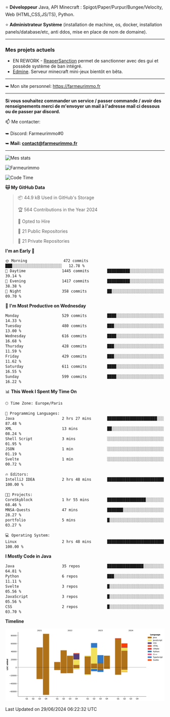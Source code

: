⭐ **Développeur** Java, API Minecraft : Spigot/Paper/Purpur/Bungee/Velocity, Web (HTML,CSS,JS/TS), Python.

⭐ **Administrateur Système** (installation de machine, os, docker, installation panels/database/etc, anti ddos, mise en place de nom de domaine).

---

### Mes projets actuels
- EN REWORK - [ReaperSanction](https://www.spigotmc.org/resources/reapersanction.89580/) permet de sanctionner avec des gui et possède système de ban intégré.
- [Edmine](https://edmine.net). Serveur minecraft mini-jeux bientôt en bêta.

---

➥ Mon site personnel: https://farmeurimmo.fr

---

**Si vous souhaitez commander un service / passer commande / avoir des renseignements merci de m'envoyer un mail à l'adresse mail ci dessous ou de passer par discord.**

📫 Me contacter:
 
   ➥ Discord: Farmeurimmo#0
   
   ➥ **Mail: contact@farmeurimmo.fr**

---

![Mes stats](https://github-readme-stats.farmeurimmo.fr/api?username=Farmeurimmo&count_private=true&show_icons=true&theme=radical)

<img src="https://komarev.com/ghpvc/?username=Farmeurimmo" alt="Farmeurimmo" />

<!--START_SECTION:waka-->
![Code Time](http://img.shields.io/badge/Code%20Time-1%2C398%20hrs%205%20mins-blue)

**🐱 My GitHub Data** 

> 📦 44.9 kB Used in GitHub's Storage 
 > 
> 🏆 564 Contributions in the Year 2024
 > 
> 💼 Opted to Hire
 > 
> 📜 21 Public Repositories 
 > 
> 🔑 21 Private Repositories 
 > 
**I'm an Early 🐤** 

```text
🌞 Morning                472 commits         ███░░░░░░░░░░░░░░░░░░░░░░   12.78 % 
🌆 Daytime                1445 commits        ██████████░░░░░░░░░░░░░░░   39.14 % 
🌃 Evening                1417 commits        ██████████░░░░░░░░░░░░░░░   38.38 % 
🌙 Night                  358 commits         ██░░░░░░░░░░░░░░░░░░░░░░░   09.70 % 
```
📅 **I'm Most Productive on Wednesday** 

```text
Monday                   529 commits         ████░░░░░░░░░░░░░░░░░░░░░   14.33 % 
Tuesday                  480 commits         ███░░░░░░░░░░░░░░░░░░░░░░   13.00 % 
Wednesday                616 commits         ████░░░░░░░░░░░░░░░░░░░░░   16.68 % 
Thursday                 428 commits         ███░░░░░░░░░░░░░░░░░░░░░░   11.59 % 
Friday                   429 commits         ███░░░░░░░░░░░░░░░░░░░░░░   11.62 % 
Saturday                 611 commits         ████░░░░░░░░░░░░░░░░░░░░░   16.55 % 
Sunday                   599 commits         ████░░░░░░░░░░░░░░░░░░░░░   16.22 % 
```


📊 **This Week I Spent My Time On** 

```text
🕑︎ Time Zone: Europe/Paris

💬 Programming Languages: 
Java                     2 hrs 27 mins       ██████████████████████░░░   87.48 % 
XML                      13 mins             ██░░░░░░░░░░░░░░░░░░░░░░░   08.24 % 
Shell Script             3 mins              ░░░░░░░░░░░░░░░░░░░░░░░░░   01.95 % 
JSON                     1 min               ░░░░░░░░░░░░░░░░░░░░░░░░░   01.19 % 
Svelte                   1 min               ░░░░░░░░░░░░░░░░░░░░░░░░░   00.72 % 

🔥 Editors: 
IntelliJ IDEA            2 hrs 48 mins       █████████████████████████   100.00 % 

🐱‍💻 Projects: 
CoreSkyblock             1 hr 55 mins        █████████████████░░░░░░░░   68.46 % 
MNSA-Quests              47 mins             ███████░░░░░░░░░░░░░░░░░░   28.27 % 
portfolio                5 mins              █░░░░░░░░░░░░░░░░░░░░░░░░   03.27 % 

💻 Operating System: 
Linux                    2 hrs 48 mins       █████████████████████████   100.00 % 
```

**I Mostly Code in Java** 

```text
Java                     35 repos            ████████████████░░░░░░░░░   64.81 % 
Python                   6 repos             ███░░░░░░░░░░░░░░░░░░░░░░   11.11 % 
Svelte                   3 repos             █░░░░░░░░░░░░░░░░░░░░░░░░   05.56 % 
JavaScript               3 repos             █░░░░░░░░░░░░░░░░░░░░░░░░   05.56 % 
CSS                      2 repos             █░░░░░░░░░░░░░░░░░░░░░░░░   03.70 % 
```



**Timeline**

![Lines of Code chart](https://raw.githubusercontent.com/Farmeurimmo/Farmeurimmo/main/assets/bar_graph.png)


 Last Updated on 29/06/2024 06:22:32 UTC
<!--END_SECTION:waka-->
